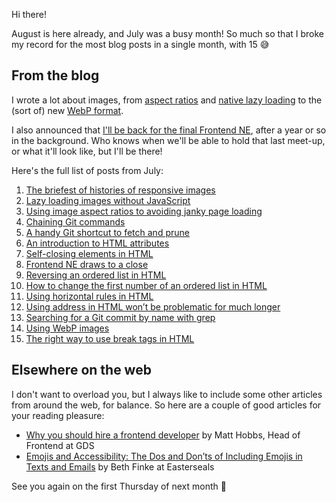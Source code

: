 Hi there!

August is here already, and July was a busy month! So much so that I broke my record for the most blog posts in a single month, with 15 😅

## From the blog

I wrote a lot about images, from [aspect ratios](https://www.tempertemper.net/blog/using-image-aspect-ratios-to-avoiding-janky-page-loading) and [native lazy loading](https://www.tempertemper.net/blog/lazy-loading-images-without-javascript) to the (sort of) new [WebP format](https://www.tempertemper.net/blog/using-webp-images).

I also announced that [I'll be back for the final Frontend NE](https://www.tempertemper.net/blog/frontend-ne-draws-to-a-close), after a year or so in the background. Who knows when we'll be able to hold that last meet-up, or what it'll look like, but I'll be there!

Here's the full list of posts from July:

1. [The briefest of histories of responsive images](https://www.tempertemper.net/blog/the-briefest-of-histories-of-responsive-images)
2. [Lazy loading images without JavaScript](https://www.tempertemper.net/blog/lazy-loading-images-without-javascript)
3. [Using image aspect ratios to avoiding janky page loading](https://www.tempertemper.net/blog/using-image-aspect-ratios-to-avoiding-janky-page-loading)
4. [Chaining Git commands](https://www.tempertemper.net/blog/chaining-git-commands)
5. [A handy Git shortcut to fetch and prune](https://www.tempertemper.net/blog/a-handy-git-shortcut-to-fetch-and-prune)
6. [An introduction to HTML attributes](https://www.tempertemper.net/blog/an-introduction-to-html-attributes)
7. [Self-closing elements in HTML](https://www.tempertemper.net/blog/self-closing-elements-in-html)
8. [Frontend NE draws to a close](https://www.tempertemper.net/blog/frontend-ne-draws-to-a-close)
9. [Reversing an ordered list in HTML](https://www.tempertemper.net/blog/reversing-an-ordered-list-in-html)
10. [How to change the first number of an ordered list in HTML](https://www.tempertemper.net/blog/how-to-change-the-first-number-of-an-ordered-list-in-html)
11. [Using horizontal rules in HTML](https://www.tempertemper.net/blog/using-horizontal-rules-in-html)
12. [Using address in HTML won’t be problematic for much longer](https://www.tempertemper.net/blog/using-address-in-html-wont-be-problematic-for-much-longer)
13. [Searching for a Git commit by name with grep](https://www.tempertemper.net/blog/searching-for-a-git-commit-by-name-with-grep)
14. [Using WebP images](https://www.tempertemper.net/blog/using-webp-images)
15. [The right way to use break tags in HTML](https://www.tempertemper.net/blog/the-right-way-to-use-break-tags-in-html)


## Elsewhere on the web

I don't want to overload you, but I always like to include some other articles from around the web, for balance. So here are a couple of good articles for your reading pleasure:

- [Why you should hire a frontend developer](https://technology.blog.gov.uk/2020/07/24/why-you-should-hire-a-frontend-developer/) by Matt Hobbs, Head of Frontend at GDS
- [Emojis and Accessibility: The Dos and Don’ts of Including Emojis in Texts and Emails](https://blog.easterseals.com/emojis-and-accessibility-the-dos-and-donts-of-including-emojis-in-texts-and-emails/) by Beth Finke at Easterseals

See you again on the first Thursday of next month 👋
